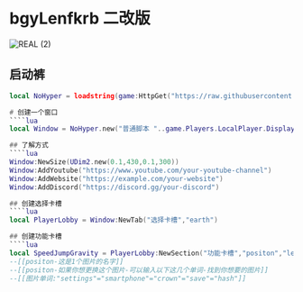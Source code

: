 # bgyLenfkrb 二改版
![REAL (2)](https://github.com/3345-c-a-t-s-u-s/NoHyperLib/assets/117000269/c2cc249c-ed95-4d99-84ad-f432ed6698da)

## 启动裤
````lua
local NoHyper = loadstring(game:HttpGet("https://raw.githubusercontent.com/3345-c-a-t-s-u-s/NoHyperLib/main/source.dll"))()

# 创建一个窗口
````lua
local Window = NoHyper.new("普通脚本 "..game.Players.LocalPlayer.DisplayName,"rbxassetid://13169991903","Welcome back!")

## 了解方式
````lua
Window:NewSize(UDim2.new(0.1,430,0.1,300))
Window:AddYoutube("https://www.youtube.com/your-youtube-channel")
Window:AddWebsite("https://example.com/your-website")
Window:AddDiscord("https://discord.gg/your-discord")

## 创建选择卡槽
````lua
local PlayerLobby = Window:NewTab("选择卡槽","earth") 

## 创建功能卡槽
````lua
local SpeedJumpGravity = PlayerLobby:NewSection("功能卡槽","positon","left")
--[[positon-这是1个图片的名字]]
--[[positon-如果你想更换这个图片-可以输入以下这几个单词-找到你想要的图片]]
--[[图片单词:"settings"="smartphone"="crown"="save"="hash"]]